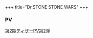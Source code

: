 +++
title="Dr.STONE STONE WARS"
+++

### PV
[第2期ティザーPV第2弾](https://www.youtube.com/watch?v=pNKxaV3BNvs)
